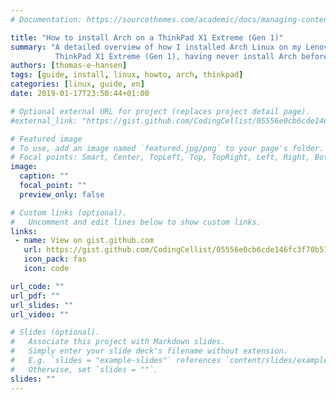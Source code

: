 ```yaml
---
# Documentation: https://sourcethemes.com/academic/docs/managing-content/

title: "How to install Arch on a ThinkPad X1 Extreme (Gen 1)"
summary: "A detailed overview of how I installed Arch Linux on my Lenovo
          ThinkPad X1 Extreme (Gen 1), having never install Arch before."
authors: [thomas-e-hansen]
tags: [guide, install, linux, howto, arch, thinkpad]
categories: [linux, guide, en]
date: 2019-01-17T23:50:44+01:00

# Optional external URL for project (replaces project detail page).
#external_link: "https://gist.github.com/CodingCellist/05556e0cb6cde146fc3f70b578b73da3"

# Featured image
# To use, add an image named `featured.jpg/png` to your page's folder.
# Focal points: Smart, Center, TopLeft, Top, TopRight, Left, Right, BottomLeft, Bottom, BottomRight.
image:
  caption: ""
  focal_point: ""
  preview_only: false

# Custom links (optional).
#   Uncomment and edit lines below to show custom links.
links:
 - name: View on gist.github.com
   url: https://gist.github.com/CodingCellist/05556e0cb6cde146fc3f70b578b73da3
   icon_pack: fas
   icon: code

url_code: ""
url_pdf: ""
url_slides: ""
url_video: ""

# Slides (optional).
#   Associate this project with Markdown slides.
#   Simply enter your slide deck's filename without extension.
#   E.g. `slides = "example-slides"` references `content/slides/example-slides.md`.
#   Otherwise, set `slides = ""`.
slides: ""
---
```

<!-- FIXME
gist-embed CodingCellist 05556e0cb6cde146fc3f70b578b73da3 gist93766799
-->

